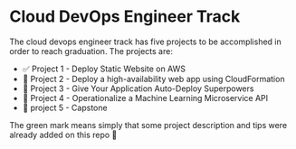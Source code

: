 # Cloud DevOps Engineer Track

The cloud devops engineer track has five projects to be accomplished in order to reach graduation. The projects are:

- :white_check_mark: Project 1 - Deploy Static Website on AWS
- :black_square_button: Project 2 - Deploy a high-availability web app using CloudFormation
- :black_square_button: Project 3 - Give Your Application Auto-Deploy Superpowers
- :black_square_button: Project 4 - Operationalize a Machine Learning Microservice API
- :black_square_button: project 5 - Capstone

The green mark means simply that some project description and tips were already added on this repo :memo:
